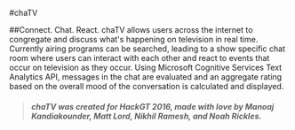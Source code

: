 #chaTV

##Connect. Chat. React.
chaTV allows users across the internet to congregate and discuss what's happening on television in real time. Currently airing programs can be searched, leading to a show specific chat room where users can interact with each other and react to events that occur on television as they occur. Using Microsoft Cognitive Services Text Analytics API, messages in the chat are evaluated and an aggregate rating based on the overall mood of the conversation is calculated and displayed.

> ##### chaTV was created for HackGT 2016, made with love by Manoaj Kandiakounder, Matt Lord, Nikhil Ramesh, and Noah Rickles.
